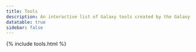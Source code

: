 ```yaml
---
title: Tools
description: An interactive list of Galaxy tools created by the Galaxy CoDex.
datatable: true
sidebar: false
---
```


<div markdown="0">
{% include tools.html %}
</div>